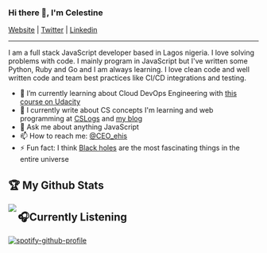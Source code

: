 ### Hi there 👋, I'm Celestine

[Website](https://ekohordan.com) |
[Twitter](https://twitter.com/CEO_ehis) |
[Linkedin](https://www.linkedin.com/in/ceoehis)

---

I am a full stack JavaScript developer based in Lagos nigeria. I love solving problems with code. I mainly program in JavaScript but I've written some Python, Ruby and Go and I am always learning. I love clean code and well written code and team best practices like CI/CD integrations and testing.

- 🌱 I’m currently learning about Cloud DevOps Engineering with [this course on Udacity](https://www.udacity.com/course/cloud-dev-ops-nanodegree--nd9991)
- 📝 I currently write about CS concepts I'm learning and web programming at [CSLogs](https://cslogs.ekohordan.com/) and [my blog](https://blog.ekohordan.com)
- 💬 Ask me about anything JavaScript
- 📫 How to reach me: [@CEO_ehis](https://twitter.com/CEO_ehis)
- ⚡ Fun fact: I think [Black holes](https://en.wikipedia.org/wiki/Black_hole) are the most fascinating things in the entire universe

## :trophy: My Github Stats

<a href="https://readme-stats-cfgj2cxdy.vercel.app/api?username=CEOehis&count_private=true&show_icons=true&theme=cobalt">
  <img  align="left" src="https://readme-stats-cfgj2cxdy.vercel.app/api?username=CEOehis&count_private=true&show_icons=true&theme=cobalt" />
</a>

## 🎧Currently Listening

[![spotify-github-profile](https://spotify-github-profile.vercel.app/api/view?uid=ds4fjskqnp0nvq2xdjmh0fsw8&cover_image=false)](https://spotify-github-profile.vercel.app/api/view?uid=ds4fjskqnp0nvq2xdjmh0fsw8&redirect=true)

<!--
**CEOehis/CEOehis** is a ✨ _special_ ✨ repository because its `README.md` (this file) appears on your GitHub profile.

Here are some ideas to get you started:

- 🔭 I’m currently working on ...
- 🌱 I’m currently learning ...
- 👯 I’m looking to collaborate on ...
- 🤔 I’m looking for help with ...
- 💬 Ask me about ...
- 📫 How to reach me: ...
- 😄 Pronouns: ...
- ⚡ Fun fact: ...
-->
